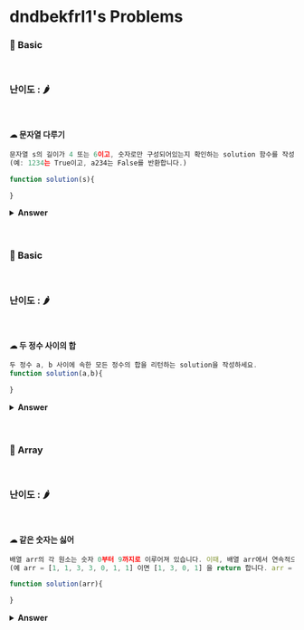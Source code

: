 # dndbekfrl1's Problems

### 🎁 Basic

<br>

### 난이도 : 🌶

<br>

#### ☁︎ 문자열 다루기

```javascript
문자열 s의 길이가 4 또는 6이고, 숫자로만 구성되어있는지 확인하는 solution 함수를 작성하세요.
(예: 1234는 True이고, a234는 False를 반환합니다.)

function solution(s){

}

```

<details><summary><b>Answer</b></summary>

<p>

```javascript
//작성한 답
function solution(s) {
  var result = false;
  var length = s.length;
  if (length == 4 || length == 6) {
    result = true;
    var tmp = s.split("");
    tmp.forEach((item) => {
      if (isNaN(item)) {
        result = false;
      }
    });
  }
  return result;
}

isNaN()은 매개변수가 숫자인지 검사하는 함수입니다.
Number()과 parseInt()도 써보았는데, 개인적으로 isNaN()이 제일 코드짜기 쉬웠습니다!

//다른사람 풀이
function solution(s) {
  return s.length == 4 || s.length == 6 ? !isNaN(s) : false;
}



//출처 https://programmers.co.kr/learn/courses/30/lessons/12918
```

 </p>
 </details>
 <br>
 <br>

### 🎁 Basic

<br>

### 난이도 : 🌶

<br>

#### ☁︎ 두 정수 사이의 합

```javascript
두 정수 a, b 사이에 속한 모든 정수의 합을 리턴하는 solution을 작성하세요.
function solution(a,b){

}
```

<details><summary><b>Answer</b></summary>

<p>

```javascript
//작성한 답
function solution(a, b) {
  var result = 0;
  var start = 0;
  var finish = 0;
  if (a > b) {
    start = b;
    finish = a;
  } else {
    start = a;
    finish = b;
  }

  for (var i = start; i <= finish; i++) {
    result += i;
  }
  return result;
}
//다른사람 풀이
function solution(x) {
  return ((a + b) * (Math.abs(b - a) + 1)) / 2;
}

//출처 https://programmers.co.kr/learn/courses/30/lessons/12912
```

 </p>
 </details>
 <br>
 <br>

### 🎁 Array

<br>

### 난이도 : 🌶

<br>

#### ☁︎ 같은 숫자는 싫어

```javascript
배열 arr의 각 원소는 숫자 0부터 9까지로 이루어져 있습니다. 이때, 배열 arr에서 연속적으로 나타나는 숫자는 하나만 남기고 전부 제거하려고 합니다. 단, 배열 arr의 원소들의 순서를 유지해야 합니다.
(예 arr = [1, 1, 3, 3, 0, 1, 1] 이면 [1, 3, 0, 1] 을 return 합니다. arr = [4, 4, 4, 3, 3] 이면 [4, 3] 을 return 합니다.)

function solution(arr){

}

```

<details><summary><b>Answer</b></summary>

<p>

```javascript
//작성한 답
function solution(arr) {
  var result = [];
  result.push(arr[0]);
  len_result = 0;
  var length = arr.length;

  if (length > 0) {
    for (var i = 1; i < length; i++) {
      if (result[len_result] != arr[i]) {
        len_result += 1;
        result.push(arr[i]);
      }
    }
  }

  return result;
}

배열 result과 arr를 비교하면서 연속되지 않은 값을 result에 push해 주었습니다.

//다른사람 풀이
function solution(arr) {
  return arr.filter((val, index) => val != arr[index + 1]);
}
filter를 쓰면 간단하게 구현할 수 있었습니다..!

function solution(arr) {
  var answer = [arr[0]];

  for (let i = 1; i < arr.length; i++) {
    if (answer[answer.length - 1] !== arr[i]) {
      answer.push(arr[i]);
    }
  }

  return answer;
}

//출처 https://programmers.co.kr/learn/courses/30/lessons/12906
```

### 🎁 Function

<br>

### 난이도 : 🌶🌶

<br>

#### ☁︎ 화살표 함수

```javascript
다음 함수를 화살표 함수로 변경해보세요.

function ask(question, yes, no){
  if(confirm(question)) yes();
  else no();
}

ask(
  "동의하십니까?",
  function(){alert("동의하셨습니다.");},
  function(){alert("취소 버튼을 누르셨습니다.");}
);

```

<details><summary><b>Answer</b></summary>

<p>

```javascript
ask(
  "동의하십니까?",
  ()=>alert("동의하셨습니다.");,
  ()=>alert("취소 버튼을 누르셨습니다."); )


좀 더 간결한 문법으로 표현할 수 있는 화살표 함수에 대해 학습했습니다.
화살표 함수의 구조는 '()'에서 인자를 받고, '=>'우측의 결과를 반환합니다.
map(), setInterval()과 같은 함수에서 많이 사용됩니다.
```

### 🎁 Function

<br>

### 난이도 : 🌶🌶

<br>

#### ☁︎ 화살표 함수2

```javascript
다음 함수를 화살표 함수로 변경해보세요.

function Person() {
  this.age = 0;

  setInterval(function growUp() {
    this.age++;
  }, 1000);
}

var p = new Person();

```

<details><summary><b>Answer</b></summary>

<p>

```javascript
function Person() {
  this.age = 0;

  setInterval(() => {
    this.age++;
  }, 1000);
}
```

### 🎁 Function

<br>

### 난이도 : 🌶

<br>

#### ☁︎ 재귀함수

```javascript
재귀함수로 주어진 n번째 피보나치 수를 계산하는 함수를 구현하세요.

function fibo(n){

}

```

<details><summary><b>Answer</b></summary>

<p>

```javascript
function fibo(n) {
  if (n <= 1) {
    return n;
  }
  return fibo(n - 1) + fibo(n - 2);
}
```
